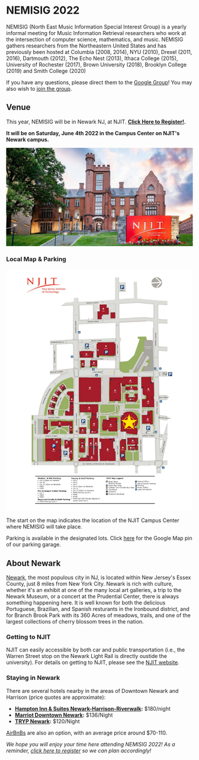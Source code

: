 # NEMISIG 2022

NEMISIG (North East Music Information Special Interest Group) is a yearly informal meeting for Music Information Retrieval researchers who work at the intersection of computer science, mathematics, and music. NEMISIG gathers researchers from the Northeastern United States and has previously been hosted at Columbia (2008, 2014), NYU (2010), Drexel (2011, 2016), Dartmouth (2012), The Echo Nest (2013), Ithaca College (2015), University of Rochester (2017), Brown University (2018), Brooklyn College (2019) and Smith College (2020)

If you have any questions, please direct them to the [Google Group](mailto:nemisig@googlegroups.com)! You may also wish to [join the group](https://groups.google.com/forum/#!forum/nemisig).

## Venue 

This year, NEMISIG will be in Newark NJ, at NJIT. **[Click Here to Register!](https://docs.google.com/forms/d/e/1FAIpQLSd8qFsX0E-iSvKRIPhZrjBxCZ3pJn8I4xrWtzYY0y7db0oDuw/viewform).**

**It will be on Saturday, June 4th 2022 in the Campus Center on NJIT's Newark campus.**

![NJIT](/images/njit.jpg)

### Local Map & Parking

![A Map of NJIT](/images/njitmap.png)

The start on the map indicates the location of the NJIT Campus Center where NEMISIG will take place.

Parking is available in the designated lots. Click [here](https://www.google.com/maps/place/NJIT+Parking+Deck/@40.7404915,-74.18098,17z/data=!4m12!1m6!3m5!1s0x89c2537c4867fa33:0x65c4a69c2f21ba5a!2sNJIT+Parking+Deck!8m2!3d40.7404875!4d-74.1787913!3m4!1s0x89c2537c4867fa33:0x65c4a69c2f21ba5a!8m2!3d40.7404875!4d-74.1787913) for the Google Map pin of our parking garage.

## About Newark

[Newark](https://www.newarknj.gov/), the most populous city in NJ, is located within New Jersey's Essex County, just 8 miles from New York City. 
Newark is rich with culture, whether it's an exhibit at one of the many local art galleries, a trip to the Newark Museum, or a concert at the Prudential Center, there is always something happening here. It is well known for both the delicious Portuguese, Brazilian, and Spanish resturants in the Ironbound district, and for Branch Brook Park with its 360 Acres of meadows, trails, and one of the largest collections of cherry blossom trees in the nation.

### Getting to NJIT

NJIT can easily accessible by both car and public transportation (i.e., the Warren Street stop on the Newark Light Rail is directly oustide the university). For details on getting to NJIT, please see the [NJIT website](https://www.njit.edu/about/visiting-njit). 


 
### Staying in Newark

There are several hotels nearby in the areas of Downtown Newark and Harrison (price quotes are approximate):

- **[Hampton Inn & Suites Newark-Harrison-Riverwalk](https://www.hilton.com/en/hotels/nwkhshx-hampton-suites-newark-harrison-riverwalk/):** $180/night
- **[Marriot Downtown Newark](https://www.marriott.com/en-us/hotels/ewrdt-courtyard-newark-downtown/overview/):** $136/Night
- **[TRYP Newark](https://trypnewark.com/):** $120/Night

[AirBnBs](https://www.airbnb.com/s/Newark--NJ/all) are also an option, with an average price around $70-110.

*We hope you will enjoy your time here attending NEMISIG 2022! As a reminder, [click here to register](https://docs.google.com/forms/d/e/1FAIpQLSd8qFsX0E-iSvKRIPhZrjBxCZ3pJn8I4xrWtzYY0y7db0oDuw/viewform) so we can plan accordingly!*
